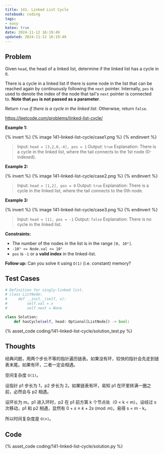 ```yaml
---
title: 141. Linked List Cycle
notebook: coding
tags:
- easy
katex: true
date: 2024-11-12 16:19:49
updated: 2024-11-12 16:19:49
---
```

## Problem

Given `head`, the head of a linked list, determine if the linked list has a cycle in it.

There is a cycle in a linked list if there is some node in the list that can be reached again by continuously following the `next` pointer. Internally, `pos` is used to denote the index of the node that tail's `next` pointer is connected to. **Note that `pos` is not passed as a parameter**.

Return `true` _if there is a cycle in the linked list_. Otherwise, return `false`.

<https://leetcode.com/problems/linked-list-cycle/>

**Example 1:**

{% invert %}
{% image 141-linked-list-cycle/case1.png %}
{% endinvert %}

> Input: `head = [3,2,0,-4], pos = 1`
> Output: `true`
> Explanation: There is a cycle in the linked list, where the tail connects to the 1st node (0-indexed).

**Example 2:**

{% invert %}
{% image 141-linked-list-cycle/case2.png %}
{% endinvert %}

> Input: `head = [1,2], pos = 0`
> Output: `true`
> Explanation: There is a cycle in the linked list, where the tail connects to the 0th node.

**Example 3:**

{% invert %}
{% image 141-linked-list-cycle/case3.png %}
{% endinvert %}

> Input: `head = [1], pos = -1`
> Output: `false`
> Explanation: There is no cycle in the linked list.

**Constraints:**

- The number of the nodes in the list is in the range `[0, 10⁴]`.
- `-10⁵ <= Node.val <= 10⁵`
- `pos` is `-1` or a **valid index** in the linked-list.

**Follow up:** Can you solve it using `O(1)` (i.e. constant) memory?

## Test Cases

``` python
# Definition for singly-linked list.
# class ListNode:
#     def __init__(self, x):
#         self.val = x
#         self.next = None

class Solution:
    def hasCycle(self, head: Optional[ListNode]) -> bool:
```

{% asset_code coding/141-linked-list-cycle/solution_test.py %}

## Thoughts

经典问题，用两个步长不等的指针遍历链表。如果没有环，较快的指针会先走到链表末尾。如果有环，二者一定会相遇。

空间复杂度 `O(1)`。

设指针 p1 步长为 1，p2 步长为 2。如果链表有环，易知 p1 在环里转满一圈之前，必然会与 p2 相遇。

设环长为 m。p1 进入环时，p2 在 p1 前方第 k 个节点处（0 < k < m）。设经过 s 次移动，p1 和 p2 相遇，显然有 $0+s\equiv k+2s\pmod{m}$，易得 s = m - k。

所以时间复杂度是 `O(n)`。

## Code

{% asset_code coding/141-linked-list-cycle/solution.py %}
